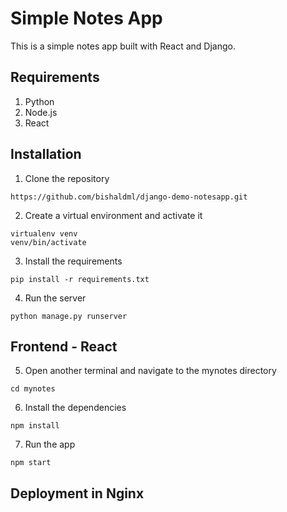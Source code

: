 # Simple Notes App
This is a simple notes app built with React and Django.

## Requirements
1. Python 
2. Node.js
3. React

## Installation
1. Clone the repository
```
https://github.com/bishaldml/django-demo-notesapp.git
```
2. Create a virtual environment and activate it
```
virtualenv venv
venv/bin/activate
```
3. Install the requirements
```
pip install -r requirements.txt
```
4. Run the server
```
python manage.py runserver
```

## Frontend - React
5. Open another terminal and navigate to the mynotes directory
```
cd mynotes
```
6. Install the dependencies
```
npm install
```
7. Run the app
```
npm start
```

## Deployment in Nginx
